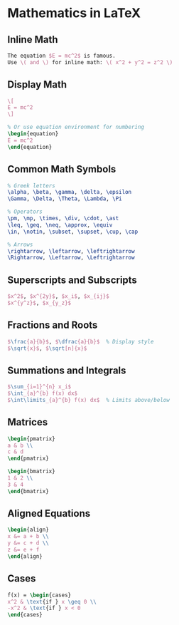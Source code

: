 # Mathematics in LaTeX

## Inline Math
```latex
The equation $E = mc^2$ is famous.
Use \( and \) for inline math: \( x^2 + y^2 = z^2 \)
```

## Display Math
```latex
\[
E = mc^2
\]

% Or use equation environment for numbering
\begin{equation}
E = mc^2
\end{equation}
```

## Common Math Symbols
```latex
% Greek letters
\alpha, \beta, \gamma, \delta, \epsilon
\Gamma, \Delta, \Theta, \Lambda, \Pi

% Operators
\pm, \mp, \times, \div, \cdot, \ast
\leq, \geq, \neq, \approx, \equiv
\in, \notin, \subset, \supset, \cup, \cap

% Arrows
\rightarrow, \leftarrow, \leftrightarrow
\Rightarrow, \Leftarrow, \Leftrightarrow
```

## Superscripts and Subscripts
```latex
$x^2$, $x^{2y}$, $x_i$, $x_{ij}$
$x^{y^z}$, $x_{y_z}$
```

## Fractions and Roots
```latex
$\frac{a}{b}$, $\dfrac{a}{b}$  % Display style
$\sqrt{x}$, $\sqrt[n]{x}$
```

## Summations and Integrals
```latex
$\sum_{i=1}^{n} x_i$
$\int_{a}^{b} f(x) dx$
$\int\limits_{a}^{b} f(x) dx$  % Limits above/below
```

## Matrices
```latex
\begin{pmatrix}
a & b \\
c & d
\end{pmatrix}

\begin{bmatrix}
1 & 2 \\
3 & 4
\end{bmatrix}
```

## Aligned Equations
```latex
\begin{align}
x &= a + b \\
y &= c + d \\
z &= e + f
\end{align}
```

## Cases
```latex
f(x) = \begin{cases}
x^2 & \text{if } x \geq 0 \\
-x^2 & \text{if } x < 0
\end{cases}
```
